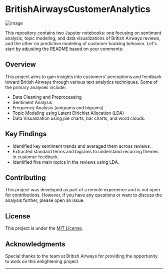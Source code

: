 # BritishAirwaysCustomerAnalytics
![image](https://github.com/saleminess00/BritishAirwaysCustomerAnalytics/assets/92652356/155544df-e853-4cfc-82b4-f1841e0942ce)

This repository contains two Jupyter notebooks: one focusing on sentiment analysis, topic modeling, and data visualizations of British Airways reviews, and the other on predictive modeling of customer booking behavior.
Let's start by adjusting the README based on your comments:

## Overview

This project aims to gain insights into customers' perceptions and feedback toward British Airways through various text analytics techniques. Some of the primary analyses include:

- Data Cleaning and Preprocessing
- Sentiment Analysis
- Frequency Analysis (unigrams and bigrams)
- Topic Modeling using Latent Dirichlet Allocation (LDA)
- Data Visualization using pie charts, bar charts, and word clouds.

## Key Findings

- Identified key sentiment trends and averaged them across reviews.
- Extracted standard terms and bigrams to understand recurring themes in customer feedback.
- Identified five main topics in the reviews using LDA.

## Contributing

This project was developed as part of a remote experience and is not open for contributions. However, if you have any questions or want to discuss the analysis further, please open an issue.

## License

This project is under the [MIT License](LICENSE).

## Acknowledgments

Special thanks to the team at British Airways for providing the opportunity to work on this enlightening project.

---
